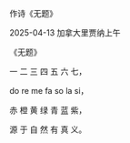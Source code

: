 作诗《无题》

2025-04-13 加拿大里贾纳上午

《无题》

一  二  三  四  五  六  七，

do re  me fa  so  la   si，

赤  橙  黄  绿  青  蓝  紫，

源  于  自  然  有  真  义。